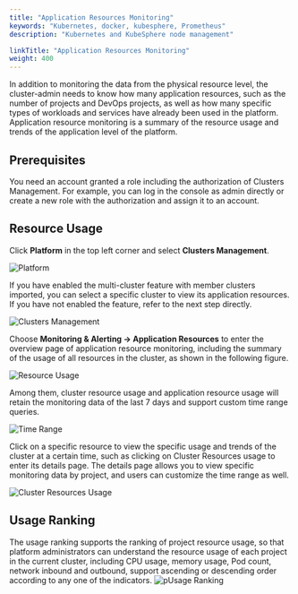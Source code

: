 ```yaml
---
title: "Application Resources Monitoring"
keywords: "Kubernetes, docker, kubesphere, Prometheus"
description: "Kubernetes and KubeSphere node management"

linkTitle: "Application Resources Monitoring"
weight: 400
---
```


In addition to monitoring the data from the physical resource level, the cluster-admin needs to know how many application resources, such as the number of projects and DevOps projects, as well as how many specific types of workloads and services have already been used in the platform. Application resource monitoring is a summary of the resource usage and trends of the application level of the platform.

## Prerequisites 

You need an account granted a role including the authorization of Clusters Management. For example, you can log in the console as admin directly or create a new role with the authorization and assign it to an account.

## Resource Usage

Click **Platform** in the top left corner and select **Clusters Management**.

![Platform](/images/docs/cluster-administration/cluster-status-monitoring/platform.png)

If you have enabled the multi-cluster feature with member clusters imported, you can select a specific cluster to view its application resources. If you have not enabled the feature, refer to the next step directly.

![Clusters Management](/images/docs/cluster-administration/cluster-status-monitoring/clusters-management.png)

Choose **Monitoring & Alerting -> Application Resources** to enter the overview page of application resource monitoring, including the summary of the usage of all resources in the cluster, as shown in the following figure.

![Resource Usage](/images/docs/cluster-administration/application-resources-monitoring/application-resources-monitoring.png)

Among them, cluster resource usage and application resource usage will retain the monitoring data of the last 7 days and support custom time range queries.

![Time Range](/images/docs/cluster-administration/application-resources-monitoring/time-range.png)

Click on a specific resource to view the specific usage and trends of the cluster at a certain time, such as clicking on Cluster Resources usage to enter its details page. The details page allows you to view specific monitoring data by project, and users can customize the time range as well.

![Cluster Resources Usage](/images/docs/cluster-administration/application-resources-monitoring/cluster-resources-monitoring.png)

## Usage Ranking

The usage ranking supports the ranking of project resource usage, so that platform administrators can understand the resource usage of each project in the current cluster, including CPU usage, memory usage, Pod count, network inbound and outbound, support ascending or descending order according to any one of the indicators.
![pUsage Ranking](/images/docs/cluster-administration/application-resources-monitoring/usage-ranking.png)

